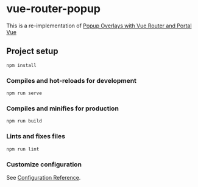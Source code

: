 # vue-router-popup

This is a re-implementation of [Popup Overlays with Vue Router and Portal Vue](https://markus.oberlehner.net/blog/popup-overlays-with-vue-router-and-portal-vue/?utm_campaign=Vue.js%20News&utm_medium=email&utm_source=Revue%20newsletter)

## Project setup
```
npm install
```

### Compiles and hot-reloads for development
```
npm run serve
```

### Compiles and minifies for production
```
npm run build
```

### Lints and fixes files
```
npm run lint
```

### Customize configuration
See [Configuration Reference](https://cli.vuejs.org/config/).
